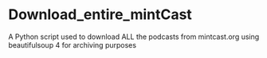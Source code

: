 # Download_entire_mintCast
A Python script used to download ALL the podcasts from mintcast.org using beautifulsoup 4 for archiving purposes
